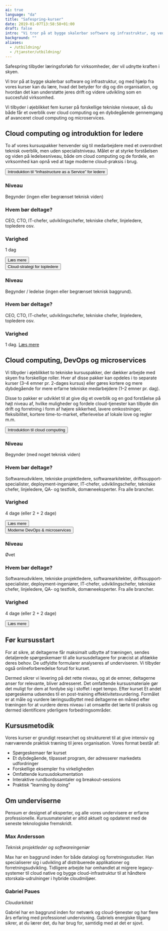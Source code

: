 ```yaml
---
ai: true
language: "da"
title: "Safespring-kurser"
date: 2019-01-07T13:58:58+01:00
draft: false
intro: "Vi tror på at bygge skalerbar software og infrastruktur, og ved hjælp af vores kurser kan du lære, hvad det betyder for dig og din organisation, og hvordan det kan understøtte driften og den videre udvikling af din virksomhed."
background: ""
aliases:
  - /utbildning/
  - /tjanster/utbildning/
---
```

<div class="ingress"><p>Safespring tilbyder læringsforløb for virksomheder, der vil udnytte kraften i skyen.</p></div>

Vi tror på at bygge skalerbar software og infrastruktur, og med hjælp fra vores kurser kan du lære, hvad det betyder for dig og din organisation, og hvordan det kan understøtte jeres drift og videre udvikling som en succesfuld virksomhed.

Vi tilbyder i øjeblikket fem kurser på forskellige tekniske niveauer, så du både får et overblik over cloud computing og en dybdegående gennemgang af avanceret cloud computing og microservices.

## Cloud computing og introduktion for ledere

To af vores kursuspakker henvender sig til medarbejdere med et overordnet teknisk overblik, men uden specialistniveau. Målet er at styrke forståelsen og viden på ledelsesniveau, både om cloud computing og de fordele, en virksomhed kan opnå ved at tage moderne cloud-praksis i brug.

<div class="accordion-box">
<button class="accordion">Introduktion til “Infrastructure as a Service” for ledere</button>
<div class="panel">
  <h3>Niveau</h3>
  <p>Begynder (ingen eller begrænset teknisk viden)</p>
  <h3>Hvem bør deltage? </h3>
  <p>CEO, CTO, IT-chefer, udviklingschefer, tekniske chefer, linjeledere, topledere osv.</p>
  <h3>Varighed</h3>
  <p>1 dag</p>
    <button id="button" onclick="window.location.href = '/services/utbildning/introduction-to-infrastructure-as-a-service-for-managers';">Læs mere</button>
</div>
</div>
<div class="accordion-box">
<button class="accordion">Cloud-strategi for topledere</button>
<div class="panel">
  <h3>Niveau</h3>
  <p>Begynder / ledelse (ingen eller begrænset teknisk baggrund).</p>
  <h3>Hvem bør deltage?</h3>
  <p>CEO, CTO, IT-chefer, udviklingschefer, tekniske chefer, linjeledere, topledere osv.</p>
  <h3>Varighed</h3>
  <p>1 dag.
  <a id="button" href='/services/utbildning/cloud-strategy-for-top-level-managers/'>Læs mere</a></p>
</div>
</div>

## Cloud computing, DevOps og microservices

Vi tilbyder i øjeblikket to tekniske kursuspakker, der dækker arbejde med skyen fra forskellige roller. Hver af disse pakker kan opdeles i to separate kurser (3–4 emner pr. 2-dages kursus) eller gøres kortere og mere dybdegående for mere erfarne tekniske medarbejdere (1–2 emner pr. dag).

Disse to pakker er udviklet til at give dig et overblik og en god forståelse på højt niveau af, hvilke muligheder og fordele cloud-tjenester kan tilbyde din drift og forretning i form af højere sikkerhed, lavere omkostninger, fleksibilitet, kortere time-to-market, efterlevelse af lokale love og regler m.m.

<div class="accordion-box">
<button class="accordion">Introduktion til cloud computing</button>
<div class="panel">
  <h3>Niveau</h3>
  <p>Begynder (med noget teknisk viden)</p>
  <h3>Hvem bør deltage?</h3>
  <p>Softwareudviklere, tekniske projektledere, softwarearkitekter, driftssupport-specialister, deployment-ingeniører, IT-chefer, udviklingschefer, tekniske chefer, linjeledere, QA- og testfolk, domæneeksperter. Fra alle brancher. </p>
  <h3>Varighed</h3>
  <p>4 dage (eller 2 + 2 dage)</p>
  <button id="button" onclick="window.location.href = '/services/utbildning/introduction-to-cloud-computing/';">Læs mere</button>
</div>
</div>
<div class="accordion-box">
<button class="accordion">Moderne DevOps & microservices</button>
<div class="panel">
  <h3>Niveau</h3>
  <p>Øvet</p>
  <h3>Hvem bør deltage?</h3>
  <p>Softwareudviklere, tekniske projektledere, softwarearkitekter, driftssupport-specialister, deployment-ingeniører, IT-chefer, udviklingschefer, tekniske chefer, linjeledere, QA- og testfolk, domæneeksperter. Fra alle brancher. </p>
  <h3>Varighed</h3>
  <p>4 dage (eller 2 + 2 dage)</p>
  <p>
  <button id="button" onclick="window.location.href = '/services/utbildning/modern-devops/';">Læs mere</button>
  </p>
</div>
</div>
<!--<div class="accordion-box">
<button class="accordion">Lean Artificial Intelligence</button>
<div class="panel">
  <h3>Niveau</h3>
  <p>Øvet</p>
  <h3>Hvem bør deltage?</h3>
  <p>Softwareudviklere, tekniske projektledere, softwarearkitekter, driftssupport-specialister, deployment-ingeniører, IT-chefer, udviklingschefer, tekniske chefer, linjeledere, QA- og testfolk, domæneeksperter. Fra alle brancher. </p>
  <h3>Varighed</h3>
  <p>6 uger</p>
  <p>
  <button id="button" onclick="window.location.href = '/services/utbildning/lean-ai/';">Læs mere</button>
  </p>
</div>
</div>-->

## Før kursusstart

For at sikre, at deltagerne får maksimalt udbytte af træningen, sendes detaljerede spørgeskemaer til alle kursusdeltagere for præcist at afdække deres behov. De udfyldte formularer analyseres af underviseren. Vi tilbyder også onlineforberedelse forud for kurset.

Dermed sikrer vi levering på det rette niveau, og at de emner, deltagerne anser for relevante, bliver adresseret. Det omfattende kursusmateriale gør det muligt for dem at fordybe sig i stoffet i eget tempo.
Efter kurset
Et andet spørgeskema udsendes til en post-training effektivitetsvurdering. Formålet er at måle og vurdere læringsudbyttet med deltagerne en måned efter træningen for at vurdere deres niveau i at omsætte det lærte til praksis og dermed identificere yderligere forbedringsområder.

## Kursusmetodik

Vores kurser er grundigt researchet og struktureret til at give intensiv og nærværende praktisk træning til jeres organisation. Vores format består af:

- Spørgeskemaer før kurset
- Et dybdegående, tilpasset program, der adresserer markedets udfordringer
- Forskellige eksempler fra virkeligheden
- Omfattende kursusdokumentation
- Interaktive rundbordssamtaler og breakout-sessions
- Praktisk “learning by doing”

## Om underviserne

Pensum er designet af eksperter, og alle vores undervisere er erfarne professionelle. Kursusmaterialet er altid aktuelt og opdateret med de seneste teknologiske fremskridt.

### Max Andersson

_Teknisk projektleder og softwareingeniør_

Max har en baggrund inden for både datalogi og forretningsstudier. Han specialiserer sig i udvikling af distribuerede applikationer og forretningsudvikling. Tidligere arbejde har omhandlet at migrere legacy-systemer til cloud native og bygge cloud-infrastruktur til at håndtere storskala-udrulninger i hybride cloudmiljøer.

### Gabriel Paues

_Cloudarkitekt_

Gabriel har en baggrund inden for netværk og cloud-tjenester og har flere års erfaring med professionel undervisning. Gabriels energiske tilgang sikrer, at du lærer det, du har brug for, samtidig med at det er sjovt.

<script>
var acc = document.getElementsByClassName("accordion");
var i;

for (i = 0; i < acc.length; i++) {
  acc[i].addEventListener("click", function() {
    this.classList.toggle("active-utbildning");
    var panel = this.nextElementSibling;
    if (panel.style.maxHeight) {
      panel.style.maxHeight = null;
    } else {
      panel.style.maxHeight = panel.scrollHeight + "px";
    }
  });
}
</script>